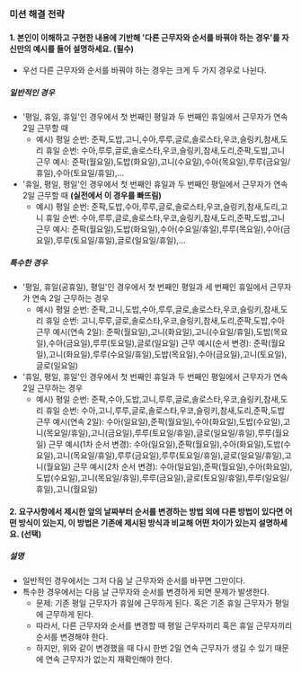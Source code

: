 ### 미션 해결 전략 
#### 1. 본인이 이해하고 구현한 내용에 기반해 '다른 근무자와 순서를 바꿔야 하는 경우'를 자신만의 예시를 들어 설명하세요. (필수)       
- 우선 다른 근무자와 순서를 바꿔야 하는 경우는 크게 두 가지 경우로 나뉜다. 

##### 일반적인 경우
- '평일, 휴일, 휴일'인 경우에서 첫 번째인 평일과 두 번째인 휴일에서 근무자가 연속 2일 근무할 때
  - 예시)
    평일 순번: 준팍,도밥,고니,수아,루루,글로,솔로스타,우코,슬링키,참새,도리
    휴일 순번: 수아,루루,글로,솔로스타,우코,슬링키,참새,도리,준팍,도밥,고니
    근무 예시: 준팍(월요일),도밥(화요일),고니(수요일),수아(목요일),루루(금요일/휴일),수아(토요일/휴일),...
- '휴일, 평일, 평일'인 경우에서 첫 번째인 휴일과 두 번째인 평일에서 근무자가 연속 2일 근무할 때 **(실전에서 이 경우를 빠뜨림)**
  - 예시)
    평일 순번: 준팍,도밥,수아,루루,글로,솔로스타,우코,슬링키,참새,도리,고니
    휴일 순번: 수아,루루,글로,솔로스타,우코,슬링키,참새,도리,준팍,도밥,고니
    근무 예시: 준팍(월요일),도밥(화요일),수아(수요일/휴일),루루(목요일),수아(금요일),루루(토요일/휴일),글로(일요일/휴일),...

##### 특수한 경우
- '평일, 휴일(공휴일), 평일'인 경우에서 첫 번째인 평일과 세 번째인 휴일에서 근무자가 연속 2일 근무하는 경우
    - 예시)
      평일 순번: 준팍,고니,도밥,수아,루루,글로,솔로스타,우코,슬링키,참새,도리
      휴일 순번: 고니,루루,글로,솔로스타,우코,슬링키,참새,도리,준팍,도밥,수아
      근무 예시(연속 2일): 준팍(월요일),고니(화요일),고니(수요일/휴일),도밥(목요일),수아(금요일),루루(토요일),글로(일요일)
      근무 예시(순서 변경): 준팍(월요일),고니(화요일),루루(수요일/휴일),도밥(목요일),수아(금요일),고니(토요일),글로(일요일)
- '휴일, 평일, 휴일'인 경우에서 첫 번째인 휴일과 두 번째인 평일에서 근무자가 연속 2일 근무하는 경우
    - 예시)
      평일 순번: 준팍,수아,도밥,고니,루루,글로,솔로스타,우코,슬링키,참새,도리
      휴일 순번: 수아,고니,루루,글로,솔로스타,우코,슬링키,참새,도리,준팍,도밥
      근무 예시(연속 2일): 수아(일요일),준팍(월요일),수아(화요일),도밥(수요일),고니(목요일/휴일),고니(금요일),루루(토요일/휴일),글로(일요일/휴일),루루(월요일)
      근무 예시(1차 순서 변경): 수아(일요일),준팍(월요일),수아(화요일),도밥(수요일),고니(목요일/휴일),루루(금요일),루루(토요일/휴일),글로(일요일/휴일),고니(월요일)
      근무 예시(2차 순서 변경): 수아(일요일),준팍(월요일),수아(화요일),도밥(수요일),고니(목요일/휴일),루루(금요일),글로(토요일/휴일),루루(일요일/휴일),고니(월요일)


#### 2. 요구사항에서 제시한 앞의 날짜부터 순서를 변경하는 방법 외에 다른 방법이 있다면 어떤 방식이 있는지, 이 방법은 기존에 제시된 방식과 비교해 어떤 차이가 있는지 설명하세요. (선택)
##### 설명
- 일반적인 경우에서는 그저 다음 날 근무자와 순서를 바꾸면 그만이다.
- 특수한 경우에서는 다음 날 근무자와 순서를 변경하게 되면 문제가 발생한다.
    - 문제: 기존 평일 근무자가 휴일에 근무하게 된다. 혹은 기존 휴일 근무자가 평일에 근무하게 된다.
    - 따라서, 다른 근무자와 순서를 변경할 때 평일 근무자끼리 혹은 휴일 근무자끼리 순서를 변경해야 한다.
    - 하지만, 위와 같이 변경했을 때 다시 한번 2일 연속 근무자가 생길 수 있기 때문에 연속 근무자가 없는지 재확인해야 한다.
